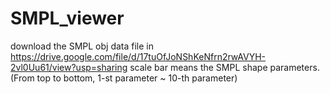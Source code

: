 # SMPL_viewer
download the SMPL obj data file in https://drive.google.com/file/d/17tuOfJoNShKeNfrn2rwAVYH-2vl0Uu61/view?usp=sharing
scale bar means the SMPL shape parameters. (From top to bottom, 1-st parameter ~ 10-th parameter)

